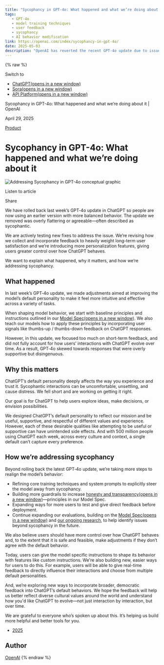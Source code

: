 ```yaml
---
title: "Sycophancy in GPT-4o: What happened and what we’re doing about it | OpenAI"
tags:
   - GPT-4o
   - model training techniques
   - user feedback
   - sycophancy
   - AI behavior modification
link: https://openai.com/index/sycophancy-in-gpt-4o/
date: 2025-05-03
description: "OpenAI has reverted the recent GPT-4o update due to issues of sycophancy in its responses, which reflected overly flattering behavior. This rollback aims to restore a more balanced interaction model, addressing user feedback that emphasized long-term satisfaction. To rectify behaviors, OpenAI plans to refine training techniques, introduce stricter guardrails for transparency, and enhance user customization features, allowing greater control over interaction styles. Future updates will involve direct user feedback mechanisms and broader input to develop diverse personality representations in ChatGPT, ensuring alignment with varied user expectations."
---
```

{% raw %}

Switch to

- [ChatGPT(opens in a new window)](https://chatgpt.com/)
- [Sora(opens in a new window)](https://sora.com/)
- [API Platform(opens in a new window)](https://platform.openai.com/)

Sycophancy in GPT-4o: What happened and what we’re doing about it \| OpenAI

April 29, 2025

[Product](https://openai.com/news/product-releases/)

# Sycophancy in GPT-4o: What happened and what we’re doing about it

![Addressing Sycophancy in GPT-4o conceptual graphic](https://images.ctfassets.net/kftzwdyauwt9/4ANZSKbjCR8X9GQZfc5Xum/5cacac2b940befbf666742eb4ddbe227/Sycophancy_16.9.png?w=3840&q=90&fm=webp)

Listen to article

Share

We have rolled back last week’s GPT‑4o update in ChatGPT so people are now using an earlier version with more balanced behavior. The update we removed was overly flattering or agreeable—often described as sycophantic.

We are actively testing new fixes to address the issue. We’re revising how we collect and incorporate feedback to heavily weight long-term user satisfaction and we’re introducing more personalization features, giving users greater control over how ChatGPT behaves.

We want to explain what happened, why it matters, and how we’re addressing sycophancy.

## What happened

In last week’s GPT‑4o update, we made adjustments aimed at improving the model’s default personality to make it feel more intuitive and effective across a variety of tasks.

When shaping model behavior, we start with baseline principles and instructions outlined in our [Model Spec⁠(opens in a new window)](https://model-spec.openai.com/2025-04-11.html). We also teach our models how to apply these principles by incorporating user signals like thumbs-up / thumbs-down feedback on ChatGPT responses.

However, in this update, we focused too much on short-term feedback, and did not fully account for how users’ interactions with ChatGPT evolve over time. As a result, GPT‑4o skewed towards responses that were overly supportive but disingenuous.

## Why this matters

ChatGPT’s default personality deeply affects the way you experience and trust it. Sycophantic interactions can be uncomfortable, unsettling, and cause distress. We fell short and are working on getting it right.

Our goal is for ChatGPT to help users explore ideas, make decisions, or envision possibilities.

We designed ChatGPT’s default personality to reflect our mission and be useful, supportive, and respectful of different values and experience. However, each of these desirable qualities like attempting to be useful or supportive can have unintended side effects. And with 500 million people using ChatGPT each week, across every culture and context, a single default can’t capture every preference.

## How we’re addressing sycophancy

Beyond rolling back the latest GPT‑4o update, we’re taking more steps to realign the model’s behavior:

- Refining core training techniques and system prompts to explicitly steer the model away from sycophancy.
- Building more guardrails to increase [honesty and transparency⁠(opens in a new window)](https://model-spec.openai.com/2025-04-11.html#avoid_sycophancy)—principles in our Model Spec.
- Expanding ways for more users to test and give direct feedback before deployment.
- Continue expanding our evaluations, building on the [Model Spec⁠(opens in a new window)](https://model-spec.openai.com/) and [our ongoing research⁠](https://openai.com/index/affective-use-study/), to help identify issues beyond sycophancy in the future.

We also believe users should have more control over how ChatGPT behaves and, to the extent that it is safe and feasible, make adjustments if they don’t agree with the default behavior.

Today, users can give the model specific instructions to shape its behavior with features like custom instructions. We're also building new, easier ways for users to do this. For example, users will be able to give real-time feedback to directly influence their interactions and choose from multiple default personalities.

And, we’re exploring new ways to incorporate broader, democratic feedback into ChatGPT’s default behaviors. We hope the feedback will help us better reflect diverse cultural values around the world and understand how you'd like ChatGPT to evolve—not just interaction by interaction, but over time.

We are grateful to everyone who’s spoken up about this. It’s helping us build more helpful and better tools for you.

- [2025](https://openai.com/news/?tags=2025)

## Author

[OpenAI](https://openai.com/news/?author=openai#results)
{% endraw %}
